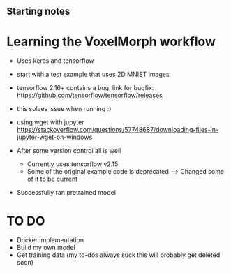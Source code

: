 ## Starting notes

# Learning the VoxelMorph workflow

- Uses keras and tensorflow
- start with a test example that uses 2D MNIST images
- tensorflow 2.16+ contains a bug, link for bugfix: https://github.com/tensorflow/tensorflow/releases
- this solves issue when running :)

- using wget with jupyter https://stackoverflow.com/questions/57748687/downloading-files-in-jupyter-wget-on-windows

- After some version control all is well
    - Currently uses tensorflow v2.15
    - Some of the original example code is deprecated --> Changed some of it to be current

- Successfully ran pretrained model

# TO DO
- Docker implementation
- Build my own model
- Get training data
(my to-dos always suck this will probably get deleted soon)